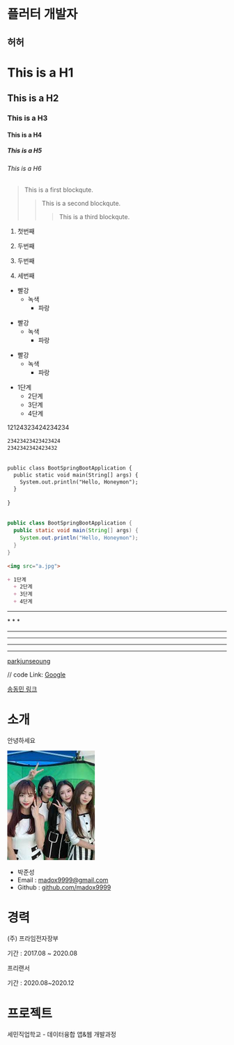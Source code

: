 플러터 개발자
=============
허허
-------------
# This is a H1
## This is a H2
### This is a H3
#### This is a H4
##### This is a H5
###### This is a H6

> This is a first blockqute.
>	> This is a second blockqute.
>	>	> This is a third blockqute.

1. 첫번째
1. 두번째


2. 두번째
3. 세번째

* 빨강
   * 녹색
      * 파랑

+ 빨강
  + 녹색
    + 파랑

- 빨강
  - 녹색
    - 파랑

+ 1단계
  + 2단계
  + 3단계
  + 4단계


12124323424234234

    23423423423423424
    2342342342423432

<pre>
<code>
public class BootSpringBootApplication {
  public static void main(String[] args) {
    System.out.println("Hello, Honeymon");
  }

}
</code>
</pre>

```java
public class BootSpringBootApplication {
  public static void main(String[] args) {
    System.out.println("Hello, Honeymon");
  }
}
```

```html
<img src="a.jpg">
```


```markdown
+ 1단계
  + 2단계
  + 3단계
  + 4단계
```
<hr/>
* * *

***

*****

- - -

---------------------------------------

[parkjunseoung][id]

[id]: https://github.com/ParkJunSoung/MadOX99 "눌러봐"

// code
Link: [Google][googlelink]

[googlelink]: https://google.com "Go google"

[송동민 링크](https://naver.com, "네이버")
# 소개

안녕하세요 

<img src="a.jpg"> 

* 박준성
* Email : madox9999@gmail.com
* Github : [github.com/madox9999](https://github.com/madox9999)


# 경력


(주) 프라임전자장부 


기간 : 2017.08 ~ 2020.08 




프리랜서 


기간 : 2020.08~2020.12 


# 프로젝트

세민직업학교 - 데이터융합 앱&웹 개발과정 

















